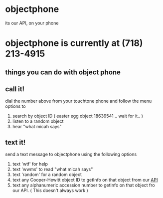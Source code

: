 objectphone
===========

its our API, on your phone

objectphone is currently at (718) 213-4915
===

things you can do with object phone
---

call it!
---

dial the number above from your touchtone phone and follow the menu options to

 1. search by object ID ( easter egg object 18639541 .. wait for it.. )
 2. listen to a random object
 3. hear "what micah says"

text it!
---

send a text message to objectphone using the following options

 1. text 'wtf' for help
 2. text 'wwms' to read "what micah says"
 3. text 'random' for a random object
 4. text any Cooper-Hewitt object ID to getInfo on that object from our [API](http://collection.cooperhewitt.org/api)
 5. text any alphanumeric accession number to getInfo on that object fro our API. ( This doesn't always work )

